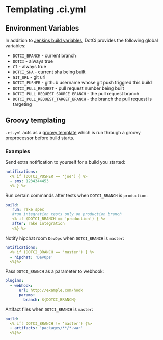 # Templating .ci.yml

## Environment Variables

In addition to [Jenkins build
variables](https://wiki.jenkins-ci.org/display/JENKINS/Building+a+software+project#Buildingasoftwareproject-JenkinsSetEnvironmentVariables),
DotCi provides the following global variables:

* `DOTCI_BRANCH` -  current branch
* `DOTCI` - always true
* `CI` - always true
* `DOTCI_SHA` - current sha being built
* `GIT_URL` - git url
* `DOTCI_PUSHER` - github username whose git push triggred this build
* `DOTCI_PULL_REQUEST` - pull request number being built
* `DOTCI_PULL_REQUEST_SOURCE_BRANCH` - the pull request branch
* `DOTCI_PULL_REQUEST_TARGET_BRANCH` - the branch the pull request is targeting

## Groovy templating

`.ci.yml` acts as a [groovy
template](http://groovy.codehaus.org/Groovy+Templates) which is run
through a groovy preprocessor before build starts.

### Examples
Send extra notification to yourself for a build you started:
```yaml
notifications:
  <% if (DOTCI_PUSHER == 'joe') { %>
  - sms: 1234344453
  <% } %>
```

Run certain commands after tests when `DOTCI_BRANCH` is `production`:
```yaml
build:
   run: rake spec
   #run integration tests only on production branch
   <% if (DOTCI_BRANCH == 'production') { %>
   after: rake integration
   <%} %>
```

Notify hipchat room `DevOps` when `DOTCI_BRANCH` is `master`:
```yaml
notifications:
  <% if (DOTCI_BRANCH == 'master') { %>
  - hipchat: 'DevOps'
  <%}%>
```

Pass `DOTCI_BRANCH` as a parameter to webhook:
```yaml
plugins:
  - webhook:
      url: http://example.com/hook
      params:
        branch: ${DOTCI_BRANCH}
```

Artifact files when `DOTCI_BRANCH` is `master`:
```yaml
build:
  <% if( DOTCI_BRANCH != 'master') {%>
  - artifacts: 'packages/**/*.war'
  <%}%>
```
